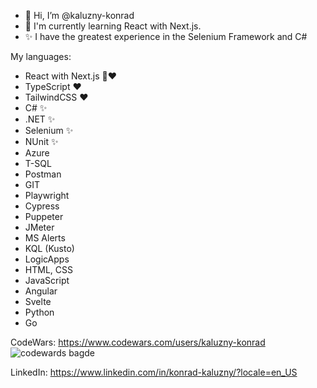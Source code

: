 - 👋 Hi, I’m @kaluzny-konrad
- 📖 I'm currently learning React with Next.js.
- ✨ I have the greatest experience in the Selenium Framework and C#

My languages:
- React with Next.js 📖❤️
- TypeScript ❤️
- TailwindCSS ❤️
- C# ✨
- .NET ✨
- Selenium ✨
- NUnit ✨
- Azure
- T-SQL
- Postman
- GIT
- Playwright
- Cypress
- Puppeter
- JMeter
- MS Alerts
- KQL (Kusto)
- LogicApps
- HTML, CSS
- JavaScript
- Angular
- Svelte
- Python
- Go

CodeWars:
https://www.codewars.com/users/kaluzny-konrad
![codewards bagde](https://www.codewars.com/users/kaluzny-konrad/badges/small)

LinkedIn: https://www.linkedin.com/in/konrad-kaluzny/?locale=en_US

<!---
kaluzny-konrad/kaluzny-konrad is a ✨ special ✨ repository because its `README.md` (this file) appears on your GitHub profile.
You can click the Preview link to take a look at your changes.
--->
